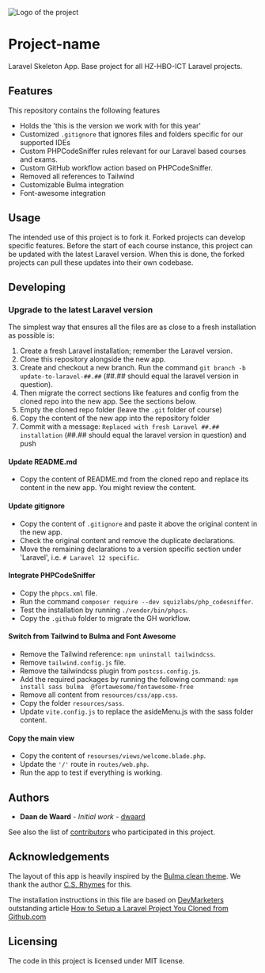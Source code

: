 ![Logo of the project](https://avatars3.githubusercontent.com/u/40756580?s=200&v=4)

# Project-name

Laravel Skeleton App. Base project for all HZ-HBO-ICT Laravel projects.

## Features

This repository contains the following features
* Holds the 'this is the version we work with for this year'
* Customized `.gitignore` that ignores files and folders specific for our supported IDEs
* Custom PHPCodeSniffer rules relevant for our Laravel based courses and exams. 
* Custom GitHub workflow action based on PHPCodeSniffer.
* Removed all references to Tailwind
* Customizable Bulma integration
* Font-awesome integration

## Usage

The intended use of this project is to fork it. Forked projects can develop specific features. Before the start of each
course instance, this project can be updated with the latest Laravel version. When this is done, the forked projects
can pull these updates into their own codebase.

## Developing

### Upgrade to the latest Laravel version

The simplest way that ensures all the files are as close to a fresh installation as possible is:

1. Create a fresh Laravel installation; remember the Laravel version.
2. Clone this repository alongside the new app.
3. Create and checkout a new branch. Run the command `git branch -b update-to-laravel-##.##` (##.## should equal the 
   laravel version in question).
4. Then migrate the correct sections like features and config from the cloned repo into the new app. See the sections below.
5. Empty the cloned repo folder (leave the `.git` folder of course)
6. Copy the content of the new app into the repository folder
7. Commit with a message: `Replaced with fresh Laravel ##.## installation` (##.## should equal the laravel version in question) and push

#### Update README.md
- Copy the content of README.md from the cloned repo and replace its content in the new app. You might review the content.

#### Update gitignore
- Copy the content of `.gitignore` and paste it above the original content in the new app. 
- Check the original content and remove the duplicate declarations. 
- Move the remaining declarations to a version specific section under 'Laravel', i.e. `# Laravel 12 specific`.

#### Integrate PHPCodeSniffer
- Copy the `phpcs.xml` file.
- Run the command `composer require --dev squizlabs/php_codesniffer`.
- Test the installation by running `./vendor/bin/phpcs`.
- Copy the `.github` folder to migrate the GH workflow.

#### Switch from Tailwind to Bulma and Font Awesome
- Remove the Tailwind reference: `npm uninstall tailwindcss`.
- Remove `tailwind.config.js` file.
- Remove the tailwindcss plugin from `postcss.config.js`.
- Add the required packages by running the following command: `npm install sass bulma 
  @fortawesome/fontawesome-free`
- Remove all content from `resources/css/app.css`.
- Copy the folder `resources/sass`.
- Update `vite.config.js` to replace the asideMenu.js with the sass folder content.

#### Copy the main view
- Copy the content of `resourses/views/welcome.blade.php`.
- Update the `'/'` route in `routes/web.php`.
- Run the app to test if everything is working.


## Authors

* **Daan de Waard** - *Initial work* - [dwaard](https://github.com/dwaard)

See also the list of [contributors](https://github.com/HZ-HBO-ICT/laravel-skeleton-app/graphs/contributors) who
participated in this project.

## Acknowledgements

The layout of this app is heavily inspired by the [Bulma clean theme](http://www.csrhymes.com/bulma-clean-theme/). We
thank the author [C.S. Rhymes](https://www.csrhymes.com/) for this.

The installation instructions in this file are based on [DevMarketers](https://devmarketer.io/learn/author/devmarketer/)
outstanding article [How to Setup a Laravel Project You Cloned from Github.com](https://devmarketer.io/learn/setup-laravel-project-cloned-github-com/)

## Licensing

The code in this project is licensed under MIT license.
